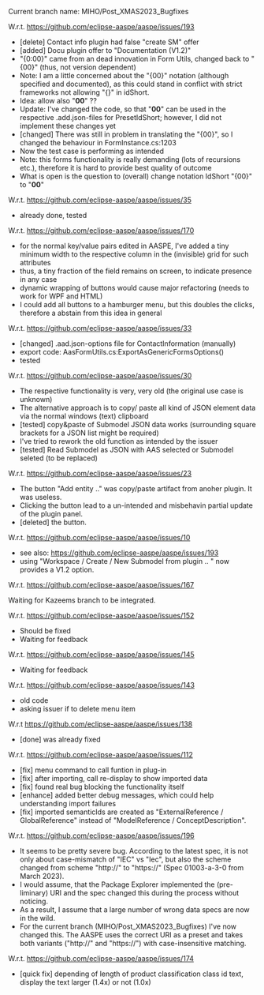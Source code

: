 Current branch name: MIHO/Post_XMAS2023_Bugfixes

W.r.t. https://github.com/eclipse-aaspe/aaspe/issues/193

* [delete] Contact info plugin had false "create SM" offer
* [added] Docu plugin offer to "Documentation (V1.2)"
* "{0:00}" came from an dead innovation in Form Utils,
  changed back to "{00}" (thus, not version dependent)
* Note: I am a little concerned about the "{00}" notation (although specified and documented), as this could stand in conflict with strict frameworks not allowing "{}" in idShort. 
* Idea: allow also "__00__" ??
* Update: I've changed the code, so that "__00__" can be used in the respective .add.json-files for PresetIdShort; however, I did not implement these changes yet
* [changed] There was still in problem in translating the "{00}", so I changed the behaviour in FormInstance.cs:1203
* Now the test case is performing as intended
* Note: this forms functionality is really demanding (lots of recursions etc.), therefore it is hard to provide best quality of outcome
* What is open is the question to (overall) change notation IdShort "{00}" to "__00__"

W.r.t. https://github.com/eclipse-aaspe/aaspe/issues/35

* already done, tested

W.r.t. https://github.com/eclipse-aaspe/aaspe/issues/170

* for the normal key/value pairs edited in AASPE, I've added a tiny minimum width to the respective column in the (invisible) grid for such attributes
* thus, a tiny fraction of the field remains on screen, to indicate presence in any case
* dynamic wrapping of buttons would cause major refactoring (needs to work for WPF and HTML)
* I could add all buttons to a hamburger menu, but this doubles the clicks, therefore a abstain from this idea in general

W.r.t. https://github.com/eclipse-aaspe/aaspe/issues/33

* [changed] .aad.json-options file for ContactInformation (manually)
* export code: AasFormUtils.cs:ExportAsGenericFormsOptions()
* tested

W.r.t. https://github.com/eclipse-aaspe/aaspe/issues/30

* The respective functionality is very, very old (the original use case is unknown)
* The alternative approach is to copy/ paste all kind of JSON element data via the normal windows (text) clipboard
* [tested] copy&paste of Submodel JSON data works (surrounding square brackets for a JSON list might be required)
* I've tried to rework the old function as intended by the issuer
* [tested] Read Submodel as JSON with AAS selected or Submodel seleted (to be replaced)

W.r.t. https://github.com/eclipse-aaspe/aaspe/issues/23

* The button "Add entity .." was copy/paste artifact from anoher plugin. It was useless.
* Clicking the button lead to a un-intended and misbehavin partial update of the plugin panel.
* [deleted] the button.

W.r.t. https://github.com/eclipse-aaspe/aaspe/issues/10

* see also: https://github.com/eclipse-aaspe/aaspe/issues/193
* using "Workspace / Create / New Submodel from plugin .. " now provides a V1.2 option.

W.r.t. https://github.com/eclipse-aaspe/aaspe/issues/167

Waiting for Kazeems branch to be integrated.

W.r.t. https://github.com/eclipse-aaspe/aaspe/issues/152

* Should be fixed
* Waiting for feedback

W.r.t. https://github.com/eclipse-aaspe/aaspe/issues/145

* Waiting for feedback

W.r.t. https://github.com/eclipse-aaspe/aaspe/issues/143

* old code
* asking issuer if to delete menu item

W.r.t https://github.com/eclipse-aaspe/aaspe/issues/138

* [done] was already fixed

W.r.t. https://github.com/eclipse-aaspe/aaspe/issues/112

* [fix] menu command to call funtion in plug-in
* [fix] after importing, call re-display to show imported data
* [fix] found real bug blocking the functionality itself
* [enhance] added better debug messages, which could help understanding import failures
* [fix] imported semanticIds are created as "ExternalReference / GlobalReference" instead of "ModelReference / ConceptDescription".

W.r.t. https://github.com/eclipse-aaspe/aaspe/issues/196

* It seems to be pretty severe bug. According to the latest spec, it is not only about case-mismatch of "IEC" vs "Iec", but also the scheme changed from scheme "http://" to "https://" (Spec 01003-a-3-0 from March 2023).
* I would assume, that the Package Explorer implemented the (pre-liminary) URI and the spec changed this during the process without noticing.
* As a result, I assume that a large number of wrong data specs are now in the wild.
* For the current branch (MIHO/Post_XMAS2023_Bugfixes) I've now changed this. The AASPE uses the correct URI as a preset and takes both variants ("http://" and "https://") with case-insensitive matching.

W.r.t. https://github.com/eclipse-aaspe/aaspe/issues/174

* [quick fix] depending of length of product classification class id text, display the text larger (1.4x) or not (1.0x)